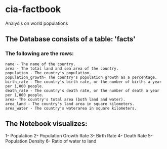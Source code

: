 # cia-factbook
Analysis on world populations

## The Database consists of a table: 'facts'
### The following are the rows:


    name - The name of the country.
    area - The total land and sea area of the country.
    population - The country's population.
    population_growth- The country's population growth as a percentage.
    birth_rate - The country's birth rate, or the number of births a year per 1,000 people.
    death_rate - The country's death rate, or the number of death a year per 1,000 people.
    area- The country's total area (both land and water).
    area_land - The country's land area in square kilometers.
    area_water - The country's waterarea in square kilometers.

## The Notebook visualizes:
1- Population
2- Population Growth Rate
3- Birth Rate
4- Death Rate
5- Population Density
6- Ratio of water to land
